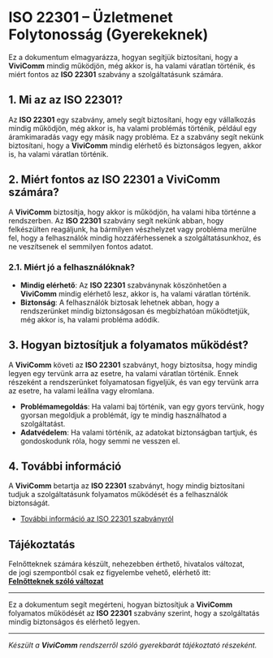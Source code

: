 # ISO 22301 – Üzletmenet Folytonosság (Gyerekeknek)

Ez a dokumentum elmagyarázza, hogyan segítjük biztosítani, hogy a **ViviComm** mindig működjön, még akkor is, ha valami váratlan történik, és miért fontos az **ISO 22301** szabvány a szolgáltatásunk számára.

## 1. Mi az az ISO 22301?

Az **ISO 22301** egy szabvány, amely segít biztosítani, hogy egy vállalkozás mindig működjön, még akkor is, ha valami problémás történik, például egy áramkimaradás vagy egy másik nagy probléma. Ez a szabvány segít nekünk biztosítani, hogy a **ViviComm** mindig elérhető és biztonságos legyen, akkor is, ha valami váratlan történik.

## 2. Miért fontos az ISO 22301 a **ViviComm** számára?

A **ViviComm** biztosítja, hogy akkor is működjön, ha valami hiba történne a rendszerben. Az **ISO 22301** szabvány segít nekünk abban, hogy felkészülten reagáljunk, ha bármilyen vészhelyzet vagy probléma merülne fel, hogy a felhasználók mindig hozzáférhessenek a szolgáltatásunkhoz, és ne veszítsenek el semmilyen fontos adatot.

### **2.1. Miért jó a felhasználóknak?**

- **Mindig elérhető**: Az **ISO 22301** szabványnak köszönhetően a **ViviComm** mindig elérhető lesz, akkor is, ha valami váratlan történik.
- **Biztonság**: A felhasználók biztosak lehetnek abban, hogy a rendszerünket mindig biztonságosan és megbízhatóan működtetjük, még akkor is, ha valami probléma adódik.

## 3. Hogyan biztosítjuk a folyamatos működést?

A **ViviComm** követi az **ISO 22301** szabványt, hogy biztosítsa, hogy mindig legyen egy tervünk arra az esetre, ha valami váratlan történik. Ennek részeként a rendszerünket folyamatosan figyeljük, és van egy tervünk arra az esetre, ha valami leállna vagy elromlana.

- **Problémamegoldás**: Ha valami baj történik, van egy gyors tervünk, hogy gyorsan megoldjuk a problémát, így te mindig használhatod a szolgáltatást.
- **Adatvédelem**: Ha valami történik, az adatokat biztonságban tartjuk, és gondoskodunk róla, hogy semmi ne vesszen el.

## 4. További információ

A **ViviComm** betartja az **ISO 22301** szabványt, hogy mindig biztosítani tudjuk a szolgáltatásunk folyamatos működését és a felhasználók biztonságát.

- [További információ az ISO 22301 szabványról](https://www.iso.org/iso-22301-business-continuity.html)

## Tájékoztatás

Felnőtteknek számára készült, nehezebben érthető, hivatalos változat,<br/> de jogi szempontból csak ez figyelembe vehető, elérhető itt:  
[**Felnőtteknek szóló változat**](../adult/iso-22301-compliance.md)

---

Ez a dokumentum segít megérteni, hogyan biztosítjuk a **ViviComm** folyamatos működését az **ISO 22301** szabvány szerint, hogy a szolgáltatás mindig biztonságos és elérhető legyen.

---

*Készült a **ViviComm** rendszerről szóló gyerekbarát tájékoztató részeként.*
